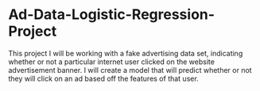 # Ad-Data-Logistic-Regression-Project
This project I will be working with a fake advertising data set, indicating whether or not a particular internet user clicked on the website advertisement banner. I will create a model that will predict whether or not they will click on an ad based off the features of that user.
